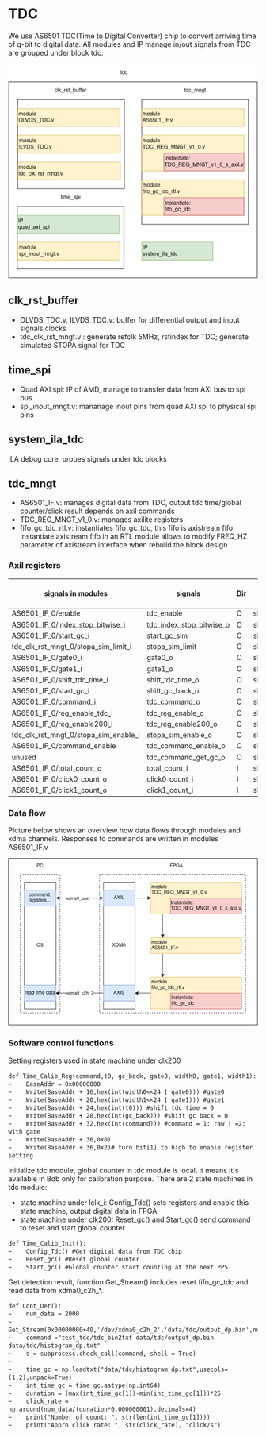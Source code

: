 # TDC

We use AS6501 TDC(Time to Digital Converter) chip to convert arriving time of q-bit to digital data. All modules and IP manage in/out signals from TDC are grouped under block tdc:

![overview](pics/tdc.png)	
## clk_rst_buffer
- OLVDS_TDC.v, ILVDS_TDC.v: buffer for differential output and input signals,clocks
- tdc_clk_rst_mngt.v : generate refclk 5MHz, rstindex for TDC; generate simulated STOPA signal for TDC
## time_spi
- Quad AXI spi: IP of AMD, manage to transfer data from AXI bus to spi bus
- spi_inout_mngt.v: mananage inout pins from quad AXI spi to physical spi pins
## system_ila_tdc 
ILA debug core, probes signals under tdc blocks
## tdc_mngt
- AS6501_IF.v: manages digital data from TDC, output tdc time/global counter/click result depends on axil commands
- TDC_REG_MNGT_v1_0.v: manages axilite registers
- fifo_gc_tdc_rtl.v: instantiates fifo_gc_tdc, this fifo is axistream fifo. Instantiate axistream fifo in an RTL module allows to modify FREQ_HZ parameter of axistream interface when rebuild the block design

### Axil registers
|signals in modules		    			|signals		            |Dir|axil registers	| offset address (dec) |
|---------------------------------------|---------------------------|---|---------------|----------------------|
|AS6501_IF_0/enable 		 			|tdc_enable					|O	|slv_reg0[0]	|0
|AS6501_IF_0/index_stop_bitwise_i		|tdc_index_stop_bitwise_o	|O	|slv_reg1[15:0]	|4
|AS6501_IF_0/start_gc_i					|start_gc_sim				|O	|slv_reg2[0]	|8
|tdc_clk_rst_mngt_0/stopa_sim_limit_i	|stopa_sim_limit			|O	|slv_reg3[31:0]	|12
|AS6501_IF_0/gate0_i					|gate0_o					|O	|slv_reg4[31:0]	|16
|AS6501_IF_0/gate1_i					|gate1_o 					|O	|slv_reg5[31:0]	|20
|AS6501_IF_0/shift_tdc_time_i			|shift_tdc_time_o			|O	|slv_reg6[15:0]	|24
|AS6501_IF_0/start_gc_i					|shift_gc_back_o			|O	|slv_reg7[15:0]	|28
|AS6501_IF_0/command_i					|tdc_command_o				|O	|slv_reg8[2:0]	|32
|AS6501_IF_0/reg_enable_tdc_i			|tdc_reg_enable_o			|O	|slv_reg9[0]	|36
|AS6501_IF_0/reg_enable200_i			|tdc_reg_enable200_o		|O	|slv_reg9[1]	|36
|tdc_clk_rst_mngt_0/stopa_sim_enable_i	|stopa_sim_enable_o			|O	|slv_reg9[2]	|36
|AS6501_IF_0/command_enable				|tdc_command_enable_o		|O	|slv_reg10[0]	|40
|unused									|tdc_command_get_gc_o		|O	|slv_reg11[0]	|44
|AS6501_IF_0/total_count_o				|total_count_i				|I	|slv_reg16[31:0]|64
|AS6501_IF_0/click0_count_o				|click0_count_i				|I	|slv_reg15[31:0]|60
|AS6501_IF_0/click1_count_o				|click1_count_i				|I	|slv_reg14[31:0]|56

### Data flow
Picture below shows an overview how data flows through modules and xdma channels. Responses to commands are written in modules AS6501_IF.v

![tdc data flow](pics/tdc_data_flow.png)
### Software control functions
Setting registers used in state machine under clk200
```python,hidelines=~
def Time_Calib_Reg(command,t0, gc_back, gate0, width0, gate1, width1):
~    BaseAddr = 0x00000000
~    Write(BaseAddr + 16,hex(int(width0<<24 | gate0))) #gate0
~    Write(BaseAddr + 20,hex(int(width1<<24 | gate1))) #gate1
~    Write(BaseAddr + 24,hex(int(t0))) #shift tdc time = 0
~    Write(BaseAddr + 28,hex(int(gc_back))) #shift gc back = 0
~    Write(BaseAddr + 32,hex(int(command))) #command = 1: raw | =2: with gate
~    Write(BaseAddr + 36,0x0)
~    Write(BaseAddr + 36,0x2)# turn bit[1] to high to enable register setting
```
Initialize tdc module, global counter in tdc module is local, it means it's available in Bob only for calibration purpose. There are 2 state machines in tdc module:

- state machine under lclk_i: Config_Tdc() sets registers and enable this state machine, output digital data in FPGA 
- state machine under clk200: Reset_gc() and Start_gc() send command to reset and start global counter

```python,hidelines=~
def Time_Calib_Init():
~    Config_Tdc() #Get digital data from TDC chip
~    Reset_gc() #Reset global counter
~    Start_gc() #Global counter start counting at the next PPS
```
Get detection result, function Get_Stream() includes reset fifo_gc_tdc and read data from xdma0_c2h_*.
```python,hidelines=~
def Cont_Det(): 
~    num_data = 2000
~    Get_Stream(0x00000000+40,'/dev/xdma0_c2h_2','data/tdc/output_dp.bin',num_data)
~    command ="test_tdc/tdc_bin2txt data/tdc/output_dp.bin data/tdc/histogram_dp.txt"
~    s = subprocess.check_call(command, shell = True)
~
~    time_gc = np.loadtxt("data/tdc/histogram_dp.txt",usecols=(1,2),unpack=True)
~    int_time_gc = time_gc.astype(np.int64)
~    duration = (max(int_time_gc[1])-min(int_time_gc[1]))*25
~    click_rate = np.around(num_data/(duration*0.000000001),decimals=4)
~    print("Number of count: ", str(len(int_time_gc[1])))
~    print("Appro click rate: ", str(click_rate), "click/s")

```